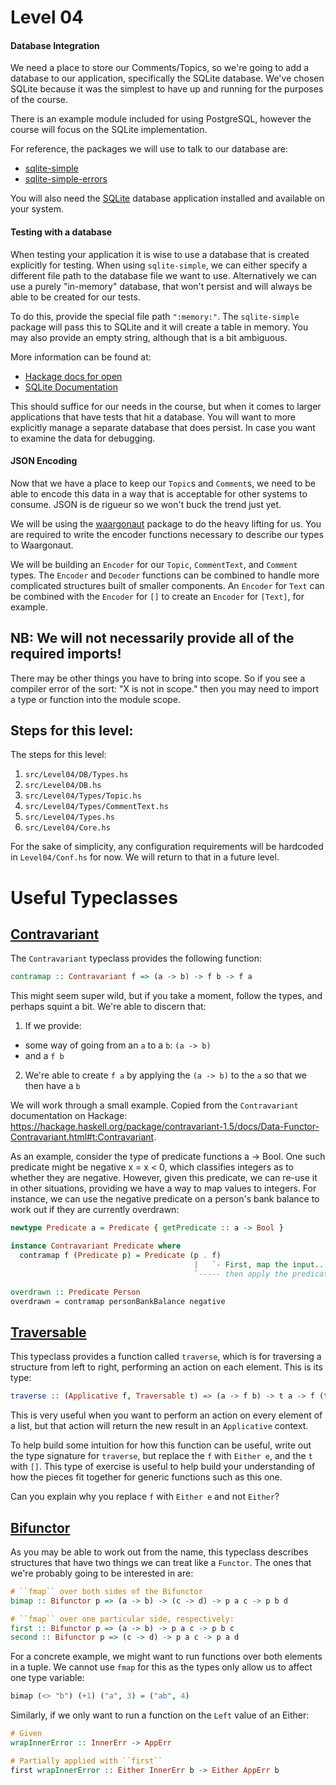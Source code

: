 # Level 04

#### Database Integration

We need a place to store our Comments/Topics, so we're going to add a database
to our application, specifically the SQLite database. We've chosen SQLite
because it was the simplest to have up and running for the purposes of the
course.

There is an example module included for using PostgreSQL, however the course
will focus on the SQLite implementation.

For reference, the packages we will use to talk to our database are:

- [sqlite-simple](https://hackage.haskell.org/package/sqlite-simple)
- [sqlite-simple-errors](https://hackage.haskell.org/package/sqlite-simple-errors)

You will also need the [SQLite](https://www.sqlite.org/) database application
installed and available on your system.

#### Testing with a database

When testing your application it is wise to use a database that is created
explicitly for testing. When using `sqlite-simple`, we can either specify a
different file path to the database file we want to use. Alternatively we can
use a purely "in-memory" database, that won't persist and will always be able to
be created for our tests.

To do this, provide the special file path `":memory:"`. The `sqlite-simple`
package will pass this to SQLite and it will create a table in memory. You may
also provide an empty string, although that is a bit ambiguous.

More information can be found at:

- [Hackage docs for open](https://hackage.haskell.org/package/sqlite-simple-0.4.16.0/docs/Database-SQLite-Simple.html#v:open)
- [SQLite Documentation](https://www.sqlite.org/inmemorydb.html)

This should suffice for our needs in the course, but when it comes to larger
applications that have tests that hit a database. You will want to more
explicitly manage a separate database that does persist. In case you want to
examine the data for debugging.

#### JSON Encoding

Now that we have a place to keep our `Topic`s and `Comment`s, we need to be able
to encode this data in a way that is acceptable for other systems to consume.
JSON is de rigueur so we won't buck the trend just yet.

We will be using the [waargonaut](https://hackage.haskell.org/package/waargonaut)
package to do the heavy lifting for us. You are required to write the encoder
functions necessary to describe our types to Waargonaut.

We will be building an `Encoder` for our `Topic`, `CommentText`, and `Comment`
types. The `Encoder` and `Decoder` functions can be combined to handle more
complicated structures built of smaller components. An `Encoder` for `Text` can
be combined with the `Encoder` for `[]` to create an `Encoder` for `[Text]`, for
example.

## NB: We will not necessarily provide all of the required imports!

There may be other things you have to bring into scope. So if you see a compiler
error of the sort: "X is not in scope." then you may need to import a type or
function into the module scope.

## Steps for this level:

The steps for this level:
1) ``src/Level04/DB/Types.hs``
2) ``src/Level04/DB.hs``
3) ``src/Level04/Types/Topic.hs``
4) ``src/Level04/Types/CommentText.hs``
5) ``src/Level04/Types.hs``
6) ``src/Level04/Core.hs``

For the sake of simplicity, any configuration requirements will be hardcoded in
``Level04/Conf.hs`` for now. We will return to that in a future level.

# Useful Typeclasses

## [Contravariant](http://hackage.haskell.org/package/contravariant/docs/Data-Functor-Contravariant.html)

The `Contravariant` typeclass provides the following function:

```haskell
contramap :: Contravariant f => (a -> b) -> f b -> f a
```

This might seem super wild, but if you take a moment, follow the types, and
perhaps squint a bit. We're able to discern that:

1) If we provide:
  * some way of going from an `a` to a `b`: `(a -> b)` 
  * and a `f b`

2) We're able to create `f a` by applying the `(a -> b)` to the `a` so that we
   then have a `b`

We will work through a small example. Copied from the `Contravariant` documentation on Hackage:
https://hackage.haskell.org/package/contravariant-1.5/docs/Data-Functor-Contravariant.html#t:Contravariant.

As an example, consider the type of predicate functions a -> Bool. One such
predicate might be negative x = x < 0, which classifies integers as to whether
they are negative. However, given this predicate, we can re-use it in other
situations, providing we have a way to map values to integers. For instance, we
can use the negative predicate on a person's bank balance to work out if they
are currently overdrawn:

```haskell
newtype Predicate a = Predicate { getPredicate :: a -> Bool }

instance Contravariant Predicate where
  contramap f (Predicate p) = Predicate (p . f)
                                         |   `- First, map the input...
                                         `----- then apply the predicate.

overdrawn :: Predicate Person
overdrawn = contramap personBankBalance negative
```

## [Traversable](https://hackage.haskell.org/package/base/docs/Data-Traversable.html)

This typeclass provides a function called ``traverse``, which is for
traversing a structure from left to right, performing an action on each
element. This is its type:

```haskell
traverse :: (Applicative f, Traversable t) => (a -> f b) -> t a -> f (t b)
```

This is very useful when you want to perform an action on every element of a
list, but that action will return the new result in an ``Applicative``
context.

To help build some intuition for how this function can be useful, write out
the type signature for ``traverse``, but replace the ``f`` with ``Either e``,
and the ``t`` with ``[]``. This type of exercise is useful to help build your
understanding of how the pieces fit together for generic functions such as
this one.

Can you explain why you replace ``f`` with ``Either e`` and not ``Either``?

## [Bifunctor](https://hackage.haskell.org/package/base/docs/Data-Bifunctor.html)

As you may be able to work out from the name, this typeclass describes
structures that have two things we can treat like a ``Functor``. The ones
that we're probably going to be interested in are:

```haskell
# ``fmap`` over both sides of the Bifunctor
bimap :: Bifunctor p => (a -> b) -> (c -> d) -> p a c -> p b d

# ``fmap`` over one particular side, respectively:
first :: Bifunctor p => (a -> b) -> p a c -> p b c
second :: Bifunctor p => (c -> d) -> p a c -> p a d
```

For a concrete example, we might want to run functions over both elements in
a tuple. We cannot use ``fmap`` for this as the types only allow us to affect
one type variable:

```haskell
bimap (<> "b") (+1) ("a", 3) = ("ab", 4)
```

Similarly, if we only want to run a function on the ``Left`` value of an Either:

```haskell
# Given
wrapInnerError :: InnerErr -> AppErr

# Partially applied with ``first``
first wrapInnerError :: Either InnerErr b -> Either AppErr b
```
